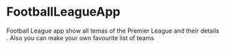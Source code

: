 # FootballLeagueApp
Football League app show all temas of the Premier League and their details . Also you can make your own favourite list of teams

